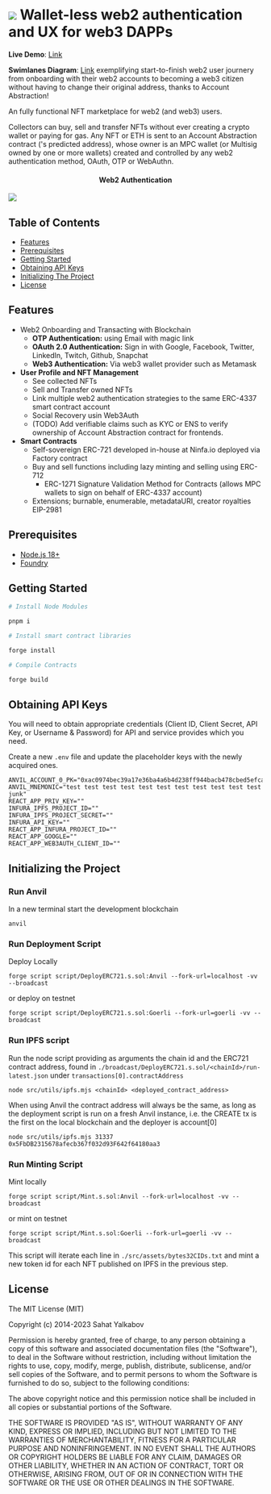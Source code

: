 ![](https://ninfa.io/static/media/darklogo.649655b0.png)
Wallet-less web2 authentication and UX for web3 DAPPs
=======================

**Live Demo**: [Link](https://hackathon-starter-1.ydftech.com/)

**Swimlanes Diagram**: [Link](https://swimlanes.io/u/de98ILCjT) exemplifying start-to-finish web2 user journery from onboarding with their web2 accounts to becoming a web3 citizen without having to change their original address, thanks to Account Abstraction!

An fully functional NFT marketplace for web2 (and web3) users.

Collectors can buy, sell and transfer NFTs without ever creating a crypto wallet or
paying for gas. Any NFT or ETH is sent to an Account Abstraction contract ('s predicted address), whose owner is an MPC wallet (or Multisig owned by one or more wallets) created and
controlled by any web2 authentication method, OAuth, OTP or WebAuthn.

<h4 align="center">Web2 Authentication</h4>

![](https://github.com/ninfa-io/eth_london_2023/assets/17223455/0b1f0ae5-a471-4193-8648-b6ffe6a87319)

## Table of Contents

- [Features](#features)
- [Prerequisites](#prerequisites)
- [Getting Started](#getting-started)
- [Obtaining API Keys](#obtaining-api-keys)
- [Initializing The Project](#initializing-the-project)
- [License](#license)

## Features

- Web2 Onboarding and Transacting with Blockchain
  - **OTP Authentication:** using Email with magic link
  - **OAuth 2.0 Authentication:** Sign in with Google, Facebook, Twitter, LinkedIn, Twitch, Github, Snapchat
  - **Web3 Authentication:** Via web3 wallet provider such as Metamask
- **User Profile and NFT Management**
  - See collected NFTs
  - Sell and Transfer owned NFTs
  - Link multiple web2 authentication strategies to the same ERC-4337 smart contract account
  - Social Recovery usin Web3Auth
  - (TODO) Add verifiable claims such as KYC or ENS to verify ownership of Account Abstraction contract for frontends.
- **Smart Contracts**
  - Self-sovereign ERC-721 developed in-house at Ninfa.io deployed via Factory contract
  - Buy and sell functions including lazy minting and selling using ERC-712
    - ERC-1271 Signature Validation Method for Contracts (allows MPC wallets to sign on behalf of ERC-4337 account)
  - Extensions; burnable, enumerable, metadataURI, creator royalties EIP-2981

## Prerequisites

- [Node.js 18+](http://nodejs.org)
- [Foundry](https://book.getfoundry.sh/getting-started/installation)

## Getting Started

```bash
# Install Node Modules

pnpm i

# Install smart contract libraries

forge install

# Compile Contracts

forge build
```

## Obtaining API Keys

You will need to obtain appropriate credentials (Client ID, Client Secret, API Key, or Username & Password) for API and service provides which you need.

Create a new `.env` file and update the placeholder keys with the newly acquired ones.

```
ANVIL_ACCOUNT_0_PK="0xac0974bec39a17e36ba4a6b4d238ff944bacb478cbed5efcae784d7bf4f2ff80"
ANVIL_MNEMONIC="test test test test test test test test test test test junk"
REACT_APP_PRIV_KEY=""
INFURA_IPFS_PROJECT_ID=""
INFURA_IPFS_PROJECT_SECRET=""
INFURA_API_KEY=""
REACT_APP_INFURA_PROJECT_ID=""
REACT_APP_GOOGLE=""
REACT_APP_WEB3AUTH_CLIENT_ID=""
```

## Initializing the Project

### Run Anvil

In a new terminal start the development blockchain

`anvil`

### Run Deployment Script

Deploy Locally

`forge script script/DeployERC721.s.sol:Anvil --fork-url=localhost -vv --broadcast`

or deploy on testnet

`forge script script/DeployERC721.s.sol:Goerli --fork-url=goerli -vv --broadcast`

### Run IPFS script

Run the node script providing as arguments the chain id and the ERC721 contract address, found in
`./broadcast/DeployERC721.s.sol/<chainId>/run-latest.json` under `transactions[0].contractAddress`

`node src/utils/ipfs.mjs <chainId> <deployed_contract_address>`

When using Anvil the contract address will always be the same, as long as the deployment script is run on a fresh Anvil
instance, i.e. the CREATE tx is the first on the local blockchain and the deployer is account[0]

`node src/utils/ipfs.mjs 31337 0x5FbDB2315678afecb367f032d93F642f64180aa3`

### Run Minting Script

Mint locally

`forge script script/Mint.s.sol:Anvil --fork-url=localhost -vv --broadcast`

or mint on testnet

`forge script script/Mint.s.sol:Goerli --fork-url=goerli -vv --broadcast`

This script will iterate each line in `./src/assets/bytes32CIDs.txt` and mint a new token id for each NFT published on
IPFS in the previous step.

## License

The MIT License (MIT)

Copyright (c) 2014-2023 Sahat Yalkabov

Permission is hereby granted, free of charge, to any person obtaining a copy of this software and associated documentation files (the "Software"), to deal in the Software without restriction, including without limitation the rights to use, copy, modify, merge, publish, distribute, sublicense, and/or sell copies of the Software, and to permit persons to whom the Software is furnished to do so, subject to the following conditions:

The above copyright notice and this permission notice shall be included in all copies or substantial portions of the Software.

THE SOFTWARE IS PROVIDED "AS IS", WITHOUT WARRANTY OF ANY KIND, EXPRESS OR IMPLIED, INCLUDING BUT NOT LIMITED TO THE WARRANTIES OF MERCHANTABILITY, FITNESS FOR A PARTICULAR PURPOSE AND NONINFRINGEMENT. IN NO EVENT SHALL THE AUTHORS OR COPYRIGHT HOLDERS BE LIABLE FOR ANY CLAIM, DAMAGES OR OTHER LIABILITY, WHETHER IN AN ACTION OF CONTRACT, TORT OR OTHERWISE, ARISING FROM, OUT OF OR IN CONNECTION WITH THE SOFTWARE OR THE USE OR OTHER DEALINGS IN THE SOFTWARE.
